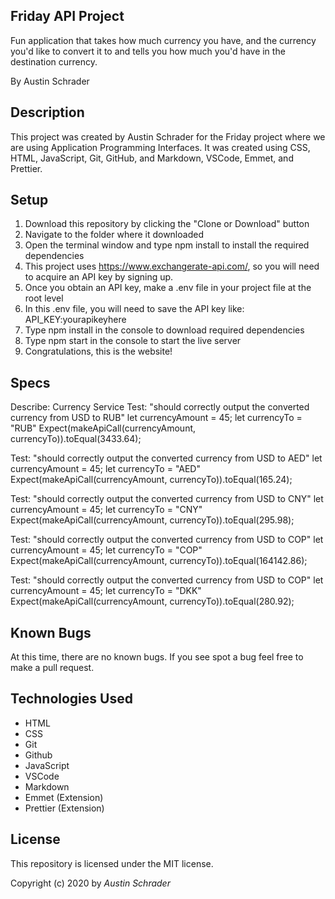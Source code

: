 ## Friday API Project

Fun application that takes how much currency you have, and the currency you'd like to convert it to and tells you how much you'd have in the destination currency.

By Austin Schrader

## Description

This project was created by Austin Schrader for the Friday project where we are using Application Programming Interfaces. It was created using CSS, HTML, JavaScript, Git, GitHub, and Markdown, VSCode, Emmet, and Prettier.

## Setup

1. Download this repository by clicking the "Clone or Download" button
2. Navigate to the folder where it downloaded
3. Open the terminal window and type npm install to install the required dependencies
4. This project uses https://www.exchangerate-api.com/, so you will need to acquire an API key by signing up.
5. Once you obtain an API key, make a .env file in your project file at the root level
6. In this .env file, you will need to save the API key like: API_KEY:yourapikeyhere
7. Type npm install in the console to download required dependencies
8. Type npm start in the console to start the live server
9. Congratulations, this is the website!

## Specs

Describe: Currency Service
Test: "should correctly output the converted currency from USD to RUB"
let currencyAmount = 45;
let currencyTo = "RUB"
Expect(makeApiCall(currencyAmount, currencyTo)).toEqual(3433.64);

Test: "should correctly output the converted currency from USD to AED"
let currencyAmount = 45;
let currencyTo = "AED"
Expect(makeApiCall(currencyAmount, currencyTo)).toEqual(165.24);

Test: "should correctly output the converted currency from USD to CNY"
let currencyAmount = 45;
let currencyTo = "CNY"
Expect(makeApiCall(currencyAmount, currencyTo)).toEqual(295.98);

Test: "should correctly output the converted currency from USD to COP"
let currencyAmount = 45;
let currencyTo = "COP"
Expect(makeApiCall(currencyAmount, currencyTo)).toEqual(164142.86);

Test: "should correctly output the converted currency from USD to COP"
let currencyAmount = 45;
let currencyTo = "DKK"
Expect(makeApiCall(currencyAmount, currencyTo)).toEqual(280.92);

## Known Bugs

At this time, there are no known bugs. If you see spot a bug feel free to make a pull request.

## Technologies Used

- HTML
- CSS
- Git
- Github
- JavaScript
- VSCode
- Markdown
- Emmet (Extension)
- Prettier (Extension)

## License

This repository is licensed under the MIT license.

Copyright (c) 2020 by _Austin Schrader_
